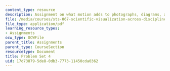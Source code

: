 ```yaml
---
content_type: resource
description: Assignment on what motion adds to photographs, diagrams, and description.
file: /media/courses/sts-067-scientific-visualization-across-disciplines-a-critical-introduction-spring-2005/17d738795de80db3777311450cda0362_pset4.pdf
file_type: application/pdf
learning_resource_types:
- Assignments
ocw_type: OCWFile
parent_title: Assignments
parent_type: CourseSection
resourcetype: Document
title: Problem Set 4
uid: 17d73879-5de8-0db3-7773-11450cda0362
---
```

